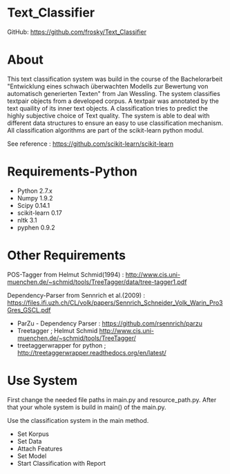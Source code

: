Text_Classifier
=============

GitHub: https://github.com/frosky/Text_Classifier


About
=====

This text classification system was build in the course of the Bachelorarbeit
"Entwicklung eines schwach überwachten Modells zur Bewertung von automatisch
generierten Texten" from Jan Wessling. The system classifies textpair objects
from a developed corpus. A textpair was annotated by the text quaility of its
inner text objects. A classification tries to predict the highly subjective choice
of Text quality. The system is able to deal with different data structures
to ensure an easy to use classification mechanism. All classification
algorithms are part of the scikit-learn python modul.

See reference : https://github.com/scikit-learn/scikit-learn

Requirements-Python
============
-  Python 2.7.x 
-  Numpy 1.9.2
-  Scipy 0.14.1
-  scikit-learn 0.17
-  nltk 3.1 
-  pyphen 0.9.2

Other Requirements
============
POS-Tagger from Helmut Schmid(1994) : http://www.cis.uni-muenchen.de/~schmid/tools/TreeTagger/data/tree-tagger1.pdf

Dependency-Parser from Sennrich et al.(2009) : https://files.ifi.uzh.ch/CL/volk/papers/Sennrich_Schneider_Volk_Warin_Pro3Gres_GSCL.pdf



-  ParZu - Dependency Parser : https://github.com/rsennrich/parzu
-  Treetagger ; Helmut Schmid http://www.cis.uni-muenchen.de/~schmid/tools/TreeTagger/
-  treetaggerwrapper for python ; http://treetaggerwrapper.readthedocs.org/en/latest/

Use System
============
First change the needed file paths in main.py and resource_path.py. After that your whole system is build in main()
of the main.py.

Use the classification system in the main method.

-  Set Korpus
-  Set Data
-  Attach Features
-  Set Model
-  Start Classification with Report
